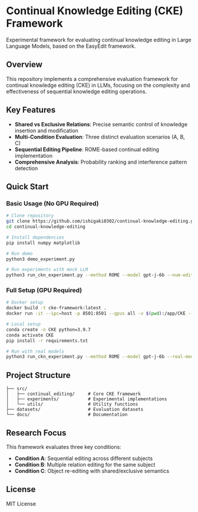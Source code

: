 # Continual Knowledge Editing (CKE) Framework

Experimental framework for evaluating continual knowledge editing in Large Language Models, based on the EasyEdit framework.

## Overview

This repository implements a comprehensive evaluation framework for continual knowledge editing (CKE) in LLMs, focusing on the complexity and effectiveness of sequential knowledge editing operations.

## Key Features

- **Shared vs Exclusive Relations**: Precise semantic control of knowledge insertion and modification
- **Multi-Condition Evaluation**: Three distinct evaluation scenarios (A, B, C)
- **Sequential Editing Pipeline**: ROME-based continual editing implementation
- **Comprehensive Analysis**: Probability ranking and interference pattern detection

## Quick Start

### Basic Usage (No GPU Required)
```bash
# Clone repository
git clone https://github.com/ishigaki0302/continual-knowledge-editing.git
cd continual-knowledge-editing

# Install dependencies  
pip install numpy matplotlib

# Run demo
python3 demo_experiment.py

# Run experiments with mock LLM
python3 run_ckn_experiment.py --method ROME --model gpt-j-6b --num-edits 5
```

### Full Setup (GPU Required)
```bash
# Docker setup
docker build -t cke-framework:latest .
docker run -it --ipc=host -p 8501:8501 --gpus all -v $(pwd):/app/CKE --name cke-container cke-framework:latest

# Local setup
conda create -n CKE python=3.9.7
conda activate CKE
pip install -r requirements.txt

# Run with real models
python3 run_ckn_experiment.py --method ROME --model gpt-j-6b --real-model
```

## Project Structure

```
├── src/
│   ├── continual_editing/     # Core CKE framework
│   ├── experiments/           # Experimental implementations
│   └── utils/                 # Utility functions
├── datasets/                  # Evaluation datasets
└── docs/                      # Documentation
```

## Research Focus

This framework evaluates three key conditions:
- **Condition A**: Sequential editing across different subjects
- **Condition B**: Multiple relation editing for the same subject
- **Condition C**: Object re-editing with shared/exclusive semantics

## License

MIT License